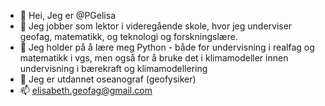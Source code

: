 - 👋 Hei, Jeg er @PGelisa
- 👀 Jeg jobber som lektor i videregående skole, hvor jeg underviser geofag, matematikk, og teknologi og forskningslære.
- 🌱 Jeg holder på å lære meg Python - både for undervisning i realfag og matematikk i vgs, men også for å bruke det i klimamodeller innen undervisning i bærekraft og klimamodellering
- 🌊 Jeg er utdannet oseanograf (geofysiker)
- 📫 elisabeth.geofag@gmail.com

<!---
PGelisa/PGelisa is a ✨ special ✨ repository because its `README.md` (this file) appears on your GitHub profile.
You can click the Preview link to take a look at your changes.
--->
